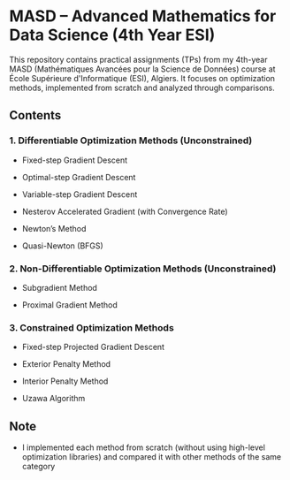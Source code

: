 # MASD – Advanced Mathematics for Data Science (4th Year ESI)
This repository contains practical assignments (TPs) from my 4th-year MASD (Mathématiques Avancées pour la Science de Données) course at École Supérieure d'Informatique (ESI), Algiers. It focuses on optimization methods, implemented from scratch and analyzed through comparisons.

## Contents
### 1. Differentiable Optimization Methods (Unconstrained)

  - Fixed-step Gradient Descent
  
  - Optimal-step Gradient Descent
  
  - Variable-step Gradient Descent
  
  - Nesterov Accelerated Gradient (with Convergence Rate)
  
  - Newton’s Method
  
  - Quasi-Newton (BFGS)

### 2. Non-Differentiable Optimization Methods (Unconstrained)

  - Subgradient Method
  
  - Proximal Gradient Method

### 3. Constrained Optimization Methods

  - Fixed-step Projected Gradient Descent
  
  - Exterior Penalty Method
  
  - Interior Penalty Method
  
  - Uzawa Algorithm

## Note
- I implemented each method from scratch (without using high-level optimization libraries)
  and compared it with other methods of the same category

